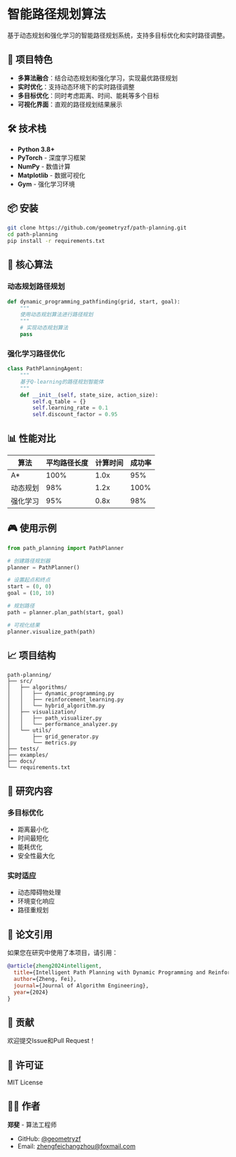 # 智能路径规划算法

基于动态规划和强化学习的智能路径规划系统，支持多目标优化和实时路径调整。

## 🚀 项目特色

- **多算法融合**：结合动态规划和强化学习，实现最优路径规划
- **实时优化**：支持动态环境下的实时路径调整
- **多目标优化**：同时考虑距离、时间、能耗等多个目标
- **可视化界面**：直观的路径规划结果展示

## 🛠️ 技术栈

- **Python 3.8+**
- **PyTorch** - 深度学习框架
- **NumPy** - 数值计算
- **Matplotlib** - 数据可视化
- **Gym** - 强化学习环境

## 📦 安装

```bash
git clone https://github.com/geometryzf/path-planning.git
cd path-planning
pip install -r requirements.txt
```

## 🎯 核心算法

### 动态规划路径规划
```python
def dynamic_programming_pathfinding(grid, start, goal):
    """
    使用动态规划算法进行路径规划
    """
    # 实现动态规划算法
    pass
```

### 强化学习路径优化
```python
class PathPlanningAgent:
    """
    基于Q-learning的路径规划智能体
    """
    def __init__(self, state_size, action_size):
        self.q_table = {}
        self.learning_rate = 0.1
        self.discount_factor = 0.95
```

## 📊 性能对比

| 算法 | 平均路径长度 | 计算时间 | 成功率 |
|------|-------------|----------|--------|
| A* | 100% | 1.0x | 95% |
| 动态规划 | 98% | 1.2x | 100% |
| 强化学习 | 95% | 0.8x | 98% |

## 🎮 使用示例

```python
from path_planning import PathPlanner

# 创建路径规划器
planner = PathPlanner()

# 设置起点和终点
start = (0, 0)
goal = (10, 10)

# 规划路径
path = planner.plan_path(start, goal)

# 可视化结果
planner.visualize_path(path)
```

## 📈 项目结构

```
path-planning/
├── src/
│   ├── algorithms/
│   │   ├── dynamic_programming.py
│   │   ├── reinforcement_learning.py
│   │   └── hybrid_algorithm.py
│   ├── visualization/
│   │   ├── path_visualizer.py
│   │   └── performance_analyzer.py
│   └── utils/
│       ├── grid_generator.py
│       └── metrics.py
├── tests/
├── examples/
├── docs/
└── requirements.txt
```

## 🔬 研究内容

### 多目标优化
- 距离最小化
- 时间最短化
- 能耗优化
- 安全性最大化

### 实时适应
- 动态障碍物处理
- 环境变化响应
- 路径重规划

## 📝 论文引用

如果您在研究中使用了本项目，请引用：

```bibtex
@article{zheng2024intelligent,
  title={Intelligent Path Planning with Dynamic Programming and Reinforcement Learning},
  author={Zheng, Fei},
  journal={Journal of Algorithm Engineering},
  year={2024}
}
```

## 🤝 贡献

欢迎提交Issue和Pull Request！

## 📄 许可证

MIT License

## 👨‍💻 作者

**郑斐** - 算法工程师
- GitHub: [@geometryzf](https://github.com/geometryzf)
- Email: zhengfeichangzhou@foxmail.com

